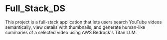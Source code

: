 # Full_Stack_DS
This project is a full-stack application that lets users search YouTube videos semantically, view details with thumbnails, and generate human-like summaries of a selected video using AWS Bedrock's Titan LLM.
